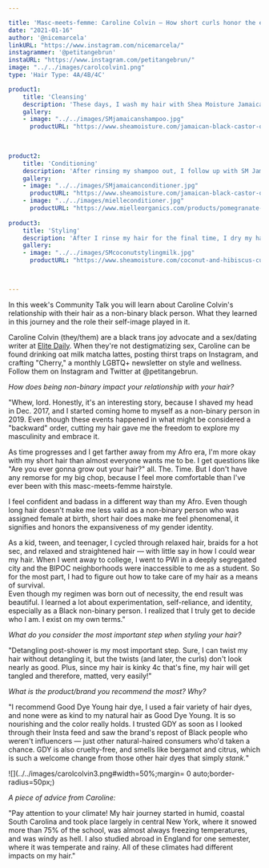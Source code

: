 ```yaml
---

title: 'Masc-meets-femme: Caroline Colvin — How short curls honor the expansiveness of their gender identity.'
date: "2021-01-16"
author: '@nicemarcela' 
linkURL: "https://www.instagram.com/nicemarcela/"
instagrammer: '@petitangebrun'
instaURL: "https://www.instagram.com/petitangebrun/"
image: "../../images/carolcolvin1.png"
type: 'Hair Type: 4A/4B/4C'

product1: 
    title: 'Cleansing'
    description: 'These days, I wash my hair with Shea Moisture Jamaican Black Castor Oil Strengthen & Restore Shampoo. I used SM Coconut & Hibiscus system all through college and for most of post-grad until recently (so at least five years). But I have bleached and dyed hair, so I wanted something nourishing. I rinse my hair through, detangle it, and lather up with my shampoo.'
    gallery:
    - image: "../../images/SMjamaicanshampoo.jpg"
      productURL: "https://www.sheamoisture.com/jamaican-black-castor-oil-strengthen-and-restore-shampoo-16oz/764302215509.html"

 
 
product2: 
    title: 'Conditioning'
    description: 'After rinsing my shampoo out, I follow up with SM Jamaican Black Castor Oil conditioner (replacing SM Coconut & Hibiscus conditioner). However, about a month ago, my hair was feeling "fried, dyed, and laid to the side," as my mom would say. So instead of reupping my SM conditioner, I bought Mielle Pomegranate & Honey Moisturizing & Detangling Conditioner.'
    gallery:
    - image: "../../images/SMjamaicanconditioner.jpg"
      productURL: "https://www.sheamoisture.com/jamaican-black-castor-oil-rinse-out-conditioner/764302215806.html"
    - image: "../../images/mielleconditioner.jpg"
      productURL: "https://www.mielleorganics.com/products/pomegranate-honey-moisturizing-and-detangling-conditioner"
 
product3: 
    title: 'Styling'
    description: 'After I rinse my hair for the final time, I dry my hair with a T-shirt headwrap until it is damp. I section out my hair, then use a fine tooth comb to detangle it before I slather on SM Coconut Hibiscus Styling Milk. Then I finger twist my hair, until my whole head (well, at least, the non-shaved part) is in twists. When I am ready to take the twists out, I dab my fingers with coconut oil and do so.'
    gallery:
    - image: "../../images/SMcoconutstylingmilk.jpg"
      productURL: "https://www.sheamoisture.com/coconut-and-hibiscus-curl-and-style-milk/764302290247.html"


 
---
```


In this week's Community Talk you will learn about Caroline Colvin's relationship with their hair as a non-binary black person. What they learned in this journey and the role their self-image played in it.

Caroline Colvin (they/them) are a black trans joy advocate and a sex/dating writer at [Elite Daily](https://www.elitedaily.com/profile/caroline-colvin-15514249). When they're not destigmatizing sex, Caroline can be found drinking oat milk matcha lattes, posting thirst traps on Instagram, and crafting "Cherry," a monthly LGBTQ+ newsletter on style and wellness. Follow them on Instagram and Twitter at @petitangebrun.

*How does being non-binary impact your relationship with your hair?*    

"Whew, lord. Honestly, it's an interesting story, because I shaved my head in Dec. 2017, and I started coming home to myself as a non-binary person in 2019. Even though these events happened in what might be considered a "backward" order, cutting my hair gave me the freedom to explore my masculinity and embrace it.

As time progresses and I get farther away from my Afro era, I'm more okay with my short hair than almost everyone wants me to be. I get questions like "Are you ever gonna grow out your hair?" all. The. Time. But I don't have any remorse for my big chop, because I feel more comfortable than I've ever been with this masc-meets-femme hairstyle. 

I feel confident and badass in a different way than my Afro. Even though long hair doesn't make me less valid as a non-binary person who was assigned female at birth, short hair does make me feel phenomenal, it signifies and honors the expansiveness of my gender identity.

As a kid, tween, and teenager, I cycled through relaxed hair, braids for a hot sec, and relaxed and straightened hair — with little say in how I could wear my hair. When I went away to college, I went to PWI in a deeply segregated city and the BIPOC neighborhoods were inaccessible to me as a student. So for the most part, I had to figure out how to take care of my hair as a means of survival.  
Even though my regimen was born out of necessity, the end result was beautiful. I learned a lot about experimentation, self-reliance, and identity, especially as a Black non-binary person. I realized that I truly get to decide who I am. I exist on my own terms."  


*What do you consider the most important step when styling your hair?*   

"Detangling post-shower is my most important step. Sure, I can twist my hair without detangling it, but the twists (and later, the curls) don't look nearly as good. Plus, since my hair is kinky 4c that's fine, my hair will get tangled and therefore, matted, very easily!"    


*What is the product/brand you recommend the most? Why?*   

"I recommend Good Dye Young hair dye, I used a fair variety of hair dyes, and none were as kind to my natural hair as Good Dye Young. It is so nourishing and the color really holds. I trusted GDY as soon as I looked through their Insta feed and saw the brand's repost of Black people who weren't influencers — just other natural-haired consumers who'd taken a chance. GDY is also cruelty-free, and smells like bergamot and citrus, which is such a welcome change from those other hair dyes that simply *stank.*"   


![](../../images/carolcolvin3.png#width=50%;margin= 0 auto;border-radius=50px;)


*A piece of advice from Caroline:*  

"Pay attention to your climate! My hair journey started in humid, coastal South Carolina and took place largely in central New York, where it snowed more than 75% of the school, was almost always freezing temperatures, and was windy as hell. I also studied abroad in England for one semester, where it was temperate and rainy. All of these climates had different impacts on my hair."



 

